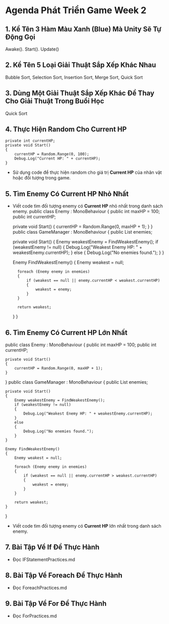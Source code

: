 # Agenda Phát Triển Game Week 2

## 1. Kể Tên 3 Hàm Màu Xanh (Blue) Mà Unity Sẽ Tự Động Gọi
Awake(). Start(). Update()
## 2. Kể Tên 5 Loại Giải Thuật Sắp Xếp Khác Nhau
Bubble Sort, Selection Sort, Insertion Sort, Merge Sort, Quick Sort
## 3. Dùng Một Giải Thuật Sắp Xếp Khác Để Thay Cho Giải Thuật Trong Buổi Học
Quick Sort
## 4. Thực Hiện Random Cho Current HP
    private int currentHP;
    private void Start()
    {
        currentHP = Random.Range(0, 100);
        Debug.Log("Current HP: " + currentHP);
    }
- Sử dụng code để thực hiện random cho giá trị **Current HP** của nhân vật hoặc đối tượng trong game.
## 5. Tìm Enemy Có Current HP Nhỏ Nhất

- Viết code tìm đối tượng enemy có **Current HP** nhỏ nhất trong danh sách enemy.
public class Enemy : MonoBehaviour
{
    public int maxHP = 100;
    public int currentHP;

    private void Start()
    {
        currentHP = Random.Range(0, maxHP + 1);
    }
}
public class GameManager : MonoBehaviour
{
    public List<Enemy> enemies;

    private void Start()
    {
        Enemy weakestEnemy = FindWeakestEnemy();
        if (weakestEnemy != null)
        {
            Debug.Log("Weakest Enemy HP: " + weakestEnemy.currentHP);
        }
        else
        {
            Debug.Log("No enemies found.");
        }
    }

    Enemy FindWeakestEnemy()
    {
        Enemy weakest = null;

        foreach (Enemy enemy in enemies)
        {
            if (weakest == null || enemy.currentHP < weakest.currentHP)
            {
                weakest = enemy;
            }
        }

        return weakest;
    }
}
## 6. Tìm Enemy Có Current HP Lớn Nhất
public class Enemy : MonoBehaviour
{
    public int maxHP = 100;
    public int currentHP;

    private void Start()
    {
        currentHP = Random.Range(0, maxHP + 1);
    }
}
public class GameManager : MonoBehaviour
{
    public List<Enemy> enemies;

    private void Start()
    {
        Enemy weakestEnemy = FindWeakestEnemy();
        if (weakestEnemy != null)
        {
            Debug.Log("Weakest Enemy HP: " + weakestEnemy.currentHP);
        }
        else
        {
            Debug.Log("No enemies found.");
        }
    }

    Enemy FindWeakestEnemy()
    {
        Enemy weakest = null;

        foreach (Enemy enemy in enemies)
        {
            if (weakest == null || enemy.currentHP > weakest.currentHP)
            {
                weakest = enemy;
            }
        }

        return weakest;
    }
}
- Viết code tìm đối tượng enemy có **Current HP** lớn nhất trong danh sách enemy.

## 7. Bài Tập Về If Để Thực Hành

- Đọc IFStatementPractices.md

## 8. Bài Tập Về Foreach Để Thực Hành

- Đọc ForeachPractices.md

## 9. Bài Tập Về For Để Thực Hành

- Đọc ForPractices.md
